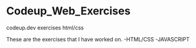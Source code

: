Codeup_Web_Exercises
====================
codeup.dev exercises html/css

These are the exercises that I have worked on.
-HTML/CSS
-JAVASCRIPT

